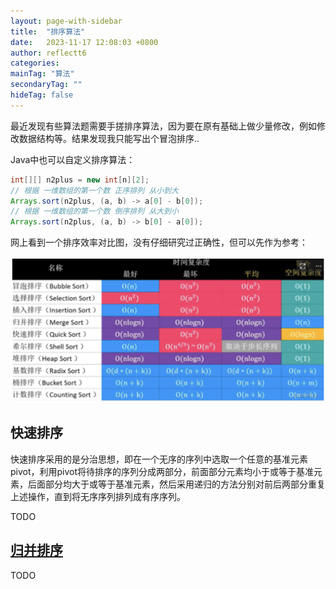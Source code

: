 ```yaml
---
layout: page-with-sidebar
title:  "排序算法"
date:   2023-11-17 12:08:03 +0800
author: reflectt6
categories: 
mainTag: "算法"
secondaryTag: ""
hideTag: false
---
```


最近发现有些算法题需要手搓排序算法，因为要在原有基础上做少量修改，例如修改数据结构等。结果发现我只能写出个冒泡排序..

Java中也可以自定义排序算法：

```java
int[][] n2plus = new int[n][2];
// 根据 一维数组的第一个数 正序排列 从小到大
Arrays.sort(n2plus, (a, b) -> a[0] - b[0]);
// 根据 一维数组的第一个数 倒序排列 从大到小
Arrays.sort(n2plus, (a, b) -> b[0] - a[0]);

```

网上看到一个排序效率对比图，没有仔细研究过正确性，但可以先作为参考：

![image-20231120102512489](/assets/images/2023-11-17-排序算法//image-20231120102512489.png)

## 快速排序

快速排序采用的是分治思想，即在一个无序的序列中选取一个任意的基准元素pivot，利用pivot将待排序的序列分成两部分，前面部分元素均小于或等于基准元素，后面部分均大于或等于基准元素，然后采用递归的方法分别对前后两部分重复上述操作，直到将无序序列排列成有序序列。

TODO



## [归并排序](https://blog.csdn.net/weixin_45706856/article/details/130514087)

TODO













